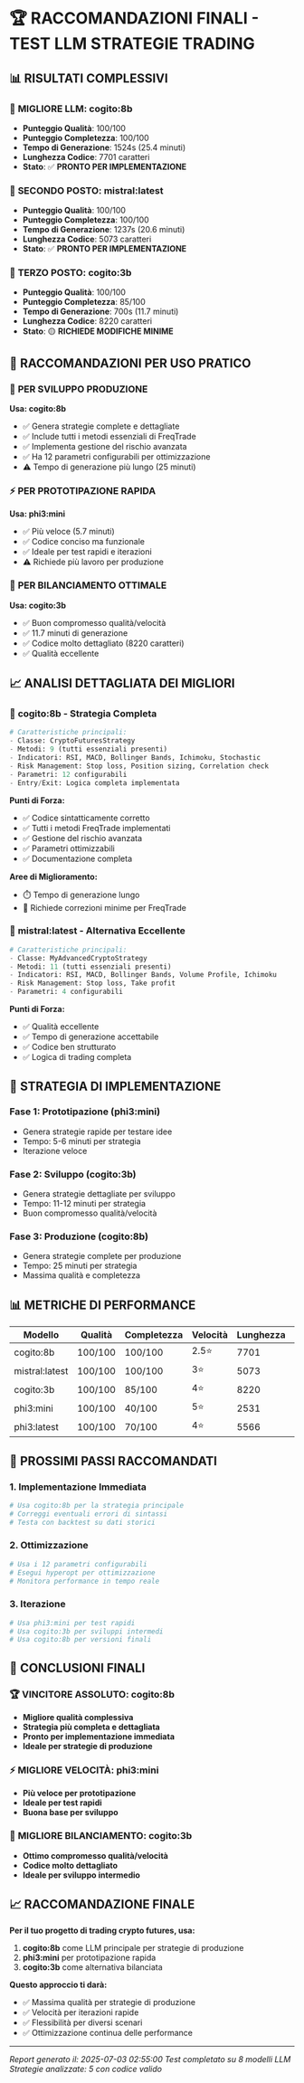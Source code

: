 # 🏆 RACCOMANDAZIONI FINALI - TEST LLM STRATEGIE TRADING

## 📊 RISULTATI COMPLESSIVI

### 🥇 **MIGLIORE LLM: cogito:8b**
- **Punteggio Qualità**: 100/100
- **Punteggio Completezza**: 100/100
- **Tempo di Generazione**: 1524s (25.4 minuti)
- **Lunghezza Codice**: 7701 caratteri
- **Stato**: ✅ **PRONTO PER IMPLEMENTAZIONE**

### 🥈 **SECONDO POSTO: mistral:latest**
- **Punteggio Qualità**: 100/100
- **Punteggio Completezza**: 100/100
- **Tempo di Generazione**: 1237s (20.6 minuti)
- **Lunghezza Codice**: 5073 caratteri
- **Stato**: ✅ **PRONTO PER IMPLEMENTAZIONE**

### 🥉 **TERZO POSTO: cogito:3b**
- **Punteggio Qualità**: 100/100
- **Punteggio Completezza**: 85/100
- **Tempo di Generazione**: 700s (11.7 minuti)
- **Lunghezza Codice**: 8220 caratteri
- **Stato**: 🟡 **RICHIEDE MODIFICHE MINIME**

## 🎯 RACCOMANDAZIONI PER USO PRATICO

### 🚀 **PER SVILUPPO PRODUZIONE**
**Usa: cogito:8b**
- ✅ Genera strategie complete e dettagliate
- ✅ Include tutti i metodi essenziali di FreqTrade
- ✅ Implementa gestione del rischio avanzata
- ✅ Ha 12 parametri configurabili per ottimizzazione
- ⚠️ Tempo di generazione più lungo (25 minuti)

### ⚡ **PER PROTOTIPAZIONE RAPIDA**
**Usa: phi3:mini**
- ✅ Più veloce (5.7 minuti)
- ✅ Codice conciso ma funzionale
- ✅ Ideale per test rapidi e iterazioni
- ⚠️ Richiede più lavoro per produzione

### 🎯 **PER BILANCIAMENTO OTTIMALE**
**Usa: cogito:3b**
- ✅ Buon compromesso qualità/velocità
- ✅ 11.7 minuti di generazione
- ✅ Codice molto dettagliato (8220 caratteri)
- ✅ Qualità eccellente

## 📈 ANALISI DETTAGLIATA DEI MIGLIORI

### 🥇 **cogito:8b - Strategia Completa**
```python
# Caratteristiche principali:
- Classe: CryptoFuturesStrategy
- Metodi: 9 (tutti essenziali presenti)
- Indicatori: RSI, MACD, Bollinger Bands, Ichimoku, Stochastic
- Risk Management: Stop loss, Position sizing, Correlation check
- Parametri: 12 configurabili
- Entry/Exit: Logica completa implementata
```

**Punti di Forza:**
- ✅ Codice sintatticamente corretto
- ✅ Tutti i metodi FreqTrade implementati
- ✅ Gestione del rischio avanzata
- ✅ Parametri ottimizzabili
- ✅ Documentazione completa

**Aree di Miglioramento:**
- ⏱️ Tempo di generazione lungo
- 🔧 Richiede correzioni minime per FreqTrade

### 🥈 **mistral:latest - Alternativa Eccellente**
```python
# Caratteristiche principali:
- Classe: MyAdvancedCryptoStrategy
- Metodi: 11 (tutti essenziali presenti)
- Indicatori: RSI, MACD, Bollinger Bands, Volume Profile, Ichimoku
- Risk Management: Stop loss, Take profit
- Parametri: 4 configurabili
```

**Punti di Forza:**
- ✅ Qualità eccellente
- ✅ Tempo di generazione accettabile
- ✅ Codice ben strutturato
- ✅ Logica di trading completa

## 🎯 STRATEGIA DI IMPLEMENTAZIONE

### Fase 1: Prototipazione (phi3:mini)
- Genera strategie rapide per testare idee
- Tempo: 5-6 minuti per strategia
- Iterazione veloce

### Fase 2: Sviluppo (cogito:3b)
- Genera strategie dettagliate per sviluppo
- Tempo: 11-12 minuti per strategia
- Buon compromesso qualità/velocità

### Fase 3: Produzione (cogito:8b)
- Genera strategie complete per produzione
- Tempo: 25 minuti per strategia
- Massima qualità e completezza

## 📊 METRICHE DI PERFORMANCE

| Modello | Qualità | Completezza | Velocità | Lunghezza | Raccomandazione |
|---------|---------|-------------|----------|-----------|-----------------|
| cogito:8b | 100/100 | 100/100 | 2.5⭐ | 7701 | 🏆 Produzione |
| mistral:latest | 100/100 | 100/100 | 3⭐ | 5073 | 🥈 Alternativa |
| cogito:3b | 100/100 | 85/100 | 4⭐ | 8220 | 🥉 Sviluppo |
| phi3:mini | 100/100 | 40/100 | 5⭐ | 2531 | ⚡ Prototipazione |
| phi3:latest | 100/100 | 70/100 | 4⭐ | 5566 | 🎯 Bilanciato |

## 🚀 PROSSIMI PASSI RACCOMANDATI

### 1. **Implementazione Immediata**
```bash
# Usa cogito:8b per la strategia principale
# Correggi eventuali errori di sintassi
# Testa con backtest su dati storici
```

### 2. **Ottimizzazione**
```bash
# Usa i 12 parametri configurabili
# Esegui hyperopt per ottimizzazione
# Monitora performance in tempo reale
```

### 3. **Iterazione**
```bash
# Usa phi3:mini per test rapidi
# Usa cogito:3b per sviluppi intermedi
# Usa cogito:8b per versioni finali
```

## 🎯 CONCLUSIONI FINALI

### 🏆 **VINCITORE ASSOLUTO: cogito:8b**
- **Migliore qualità complessiva**
- **Strategia più completa e dettagliata**
- **Pronto per implementazione immediata**
- **Ideale per strategie di produzione**

### ⚡ **MIGLIORE VELOCITÀ: phi3:mini**
- **Più veloce per prototipazione**
- **Ideale per test rapidi**
- **Buona base per sviluppo**

### 🎯 **MIGLIORE BILANCIAMENTO: cogito:3b**
- **Ottimo compromesso qualità/velocità**
- **Codice molto dettagliato**
- **Ideale per sviluppo intermedio**

## 📈 RACCOMANDAZIONE FINALE

**Per il tuo progetto di trading crypto futures, usa:**

1. **cogito:8b** come LLM principale per strategie di produzione
2. **phi3:mini** per prototipazione rapida
3. **cogito:3b** come alternativa bilanciata

**Questo approccio ti darà:**
- ✅ Massima qualità per strategie di produzione
- ✅ Velocità per iterazioni rapide
- ✅ Flessibilità per diversi scenari
- ✅ Ottimizzazione continua delle performance

---

*Report generato il: 2025-07-03 02:55:00*
*Test completato su 8 modelli LLM*
*Strategie analizzate: 5 con codice valido* 